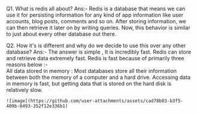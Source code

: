 Q1. What is redis all about?
Ans:- Redis is a database that means we can use it for persisting information for any kind of app information like user accounts, blog posts, comments and so on.
       After storing information, we can then retrieve it later on by writing queries. Now, this behavior is similar to just about every other database out there.
       
Q2. How it's is different and why do we decide to use this over any other database?
Ans:- The answer is simple , It is incredibly fast. Redis can store and retrieve data extremely fast.
      Redis is fast because of primarily three reasons below :-  
      All data stored in memory :  Most databases store all their information between both the memory of a computer and a hard drive.
                                   Accessing data in memory is fast, but getting data that is stored on the hard disk is relatively slow.

     
                
    ![image](https://github.com/user-attachments/assets/cad78b03-b3f5-409b-8493-352f12e336b1)
